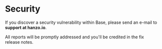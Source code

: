 # Security

If you discover a security vulnerability within Base, please send an e-mail to **support at hanzo.io**.

All reports will be promptly addressed and you'll be credited in the fix release notes.
